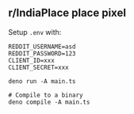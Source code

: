 ## r/IndiaPlace place pixel

Setup `.env` with:
```env
REDDIT_USERNAME=asd
REDDIT_PASSWORD=123
CLIENT_ID=xxx
CLIENT_SECRET=xxx
```

```shell
deno run -A main.ts

# Compile to a binary
deno compile -A main.ts
```


